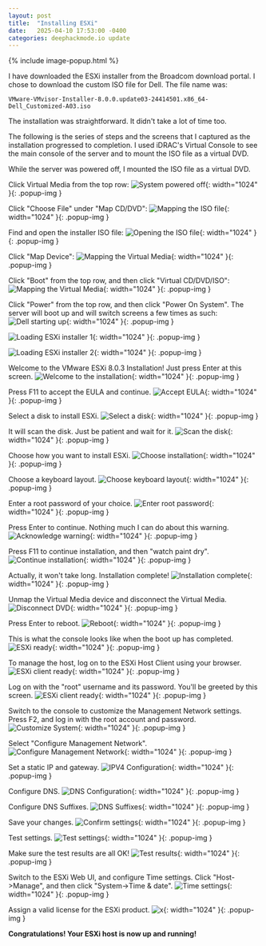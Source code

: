 ```yaml
---
layout: post
title:  "Installing ESXi"
date:   2025-04-10 17:53:00 -0400
categories: deephackmode.io update
---
```

{% include image-popup.html %}

I have downloaded the ESXi installer from the Broadcom download portal.  I chose to download the custom ISO file for Dell.  The file name was:

```
VMware-VMvisor-Installer-8.0.0.update03-24414501.x86_64-Dell_Customized-A03.iso
```

The installation was straightforward.  It didn't take a lot of time too.

The following is the series of steps and the screens that I captured as the installation progressed to completion.  I used iDRAC's Virtual Console to see the main console of the server and to mount the ISO file as a virtual DVD.

While the server was powered off, I mounted the ISO file as a virtual DVD.

Click Virtual Media from the top row:
![System powered off](/assets/images/2025-04-10-installing-esxi/image-01.png "System powered off"){: width="1024" }{: .popup-img }

Click "Choose File" under "Map CD/DVD":
![Mapping the ISO file](/assets/images/2025-04-10-installing-esxi/image-02.png "Mapping the ISO file"){: width="1024" }{: .popup-img }

Find and open the installer ISO file:
![Opening the ISO file](/assets/images/2025-04-10-installing-esxi/image-03.png "Opening the ISO file"){: width="1024" }{: .popup-img }

Click "Map Device":
![Mapping the Virtual Media](/assets/images/2025-04-10-installing-esxi/image-04.png "Mapping the Virtual Media"){: width="1024" }{: .popup-img }

Click "Boot" from the top row, and then click "Virtual CD/DVD/ISO":
![Mapping the Virtual Media](/assets/images/2025-04-10-installing-esxi/image-05.png "Mapping the Virtual Media"){: width="1024" }{: .popup-img }

Click "Power" from the top row, and then click "Power On System".  The server will boot up and will switch screens a few times as such:
![Dell starting up](/assets/images/2025-04-10-installing-esxi/image-06.png "Dell starting up"){: width="1024" }{: .popup-img }

![Loading ESXi installer 1](/assets/images/2025-04-10-installing-esxi/image-07.png "Loading ESXi installer 1"){: width="1024" }{: .popup-img }

![Loading ESXi installer 2](/assets/images/2025-04-10-installing-esxi/image-08.png "Loading ESXi installer 2"){: width="1024" }{: .popup-img }

Welcome to the VMware ESXi 8.0.3 Installation!  Just press Enter at this screen.
![Welcome to the installation](/assets/images/2025-04-10-installing-esxi/image-09.png "Welcome to the installation"){: width="1024" }{: .popup-img }

Press F11 to accept the EULA and continue.
![Accept EULA](/assets/images/2025-04-10-installing-esxi/image-10.png "Accept EULA"){: width="1024" }{: .popup-img }

Select a disk to install ESXi.
![Select a disk](/assets/images/2025-04-10-installing-esxi/image-11.png "Select a disk"){: width="1024" }{: .popup-img }

It will scan the disk.  Just be patient and wait for it.
![Scan the disk](/assets/images/2025-04-10-installing-esxi/image-12.png "Scan the disk"){: width="1024" }{: .popup-img }

Choose how you want to install ESXi.
![Choose installation](/assets/images/2025-04-10-installing-esxi/image-13.png "Choose installation"){: width="1024" }{: .popup-img }

Choose a keyboard layout.
![Choose keyboard layout](/assets/images/2025-04-10-installing-esxi/image-14.png "Choose keyboard layout"){: width="1024" }{: .popup-img }

Enter a root password of your choice.
![Enter root password](/assets/images/2025-04-10-installing-esxi/image-15.png "Enter root password"){: width="1024" }{: .popup-img }

Press Enter to continue.  Nothing much I can do about this warning.
![Acknowledge warning](/assets/images/2025-04-10-installing-esxi/image-16.png "Acknowledge warning"){: width="1024" }{: .popup-img }

Press F11 to continue installation, and then "watch paint dry".  
![Continue installation](/assets/images/2025-04-10-installing-esxi/image-17.png "Continue installation"){: width="1024" }{: .popup-img }

Actually, it won't take long.  Installation complete!
![Installation complete](/assets/images/2025-04-10-installing-esxi/image-19.png "Installation complete"){: width="1024" }{: .popup-img }

Unmap the Virtual Media device and disconnect the Virtual Media.
![Disconnect DVD](/assets/images/2025-04-10-installing-esxi/image-21.png "Disconnect DVD"){: width="1024" }{: .popup-img }

Press Enter to reboot.
![Reboot](/assets/images/2025-04-10-installing-esxi/image-22.png "Reboot"){: width="1024" }{: .popup-img }

This is what the console looks like when the boot up has completed.
![ESXi ready](/assets/images/2025-04-10-installing-esxi/image-25.png "ESXi ready"){: width="1024" }{: .popup-img }

To manage the host, log on to the ESXi Host Client using your browser.
![ESXi client ready](/assets/images/2025-04-10-installing-esxi/image-26.png "ESXi client ready"){: width="1024" }{: .popup-img }

Log on with the "root" username and its password.  You'll be greeted by this screen.
![ESXi client ready](/assets/images/2025-04-10-installing-esxi/image-27.png "ESXi client ready"){: width="1024" }{: .popup-img }

Switch to the console to customize the Management Network settings.  Press F2, and log in with the root account and password.
![Customize System](/assets/images/2025-04-10-installing-esxi/esxi-customize-log-in.png "Customize System"){: width="1024" }{: .popup-img }

Select "Configure Management Network".
![Configure Management Network](/assets/images/2025-04-10-installing-esxi/esxi-system-customization.png "Configure Management Network"){: width="1024" }{: .popup-img }

Set a static IP and gateway.
![IPV4 Configuration](/assets/images/2025-04-10-installing-esxi/esxi-network-configuration.png "IPV4 Configuration"){: width="1024" }{: .popup-img }

Configure DNS.
![DNS Configuration](/assets/images/2025-04-10-installing-esxi/esxi-dns-configuration.png "DNS Configuration"){: width="1024" }{: .popup-img }

Configure DNS Suffixes.
![DNS Suffixes](/assets/images/2025-04-10-installing-esxi/esxi-dns-suffixes.png "DNS Suffixes"){: width="1024" }{: .popup-img }

Save your changes.
![Confirm settings](/assets/images/2025-04-10-installing-esxi/esxi-confirm-management-network-settings.png "Confirm settings"){: width="1024" }{: .popup-img }

Test settings.
![Test settings](/assets/images/2025-04-10-installing-esxi/esxi-test-management-network.png "Test settings"){: width="1024" }{: .popup-img }

Make sure the test results are all OK!
![Test results](/assets/images/2025-04-10-installing-esxi/esxi-test-network-results.png "Test results"){: width="1024" }{: .popup-img }

Switch to the ESXi Web UI, and configure Time settings.  Click "Host->Manage", and then click "System->Time & date".
![Time settings](/assets/images/2025-04-10-installing-esxi/esxi-time-settings.png "Time settings"){: width="1024" }{: .popup-img }

Assign a valid license for the ESXi product.
![x](/assets/images/2025-04-10-installing-esxi/esxi-assign-license.png "y"){: width="1024" }{: .popup-img }

**Congratulations!  Your ESXi host is now up and running!**
